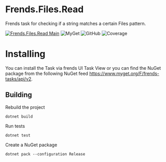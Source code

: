 # Frends.Files.Read
Frends task for checking if a string matches a certain Files pattern.

[![Frends.Files.Read Main](https://github.com/FrendsPlatform/Frends.Files/actions/workflows/Read_build_and_test_on_main.yml/badge.svg)](https://github.com/FrendsPlatform/Frends.Files/actions/workflows/Read_build_and_test_on_main.yml)
![MyGet](https://img.shields.io/myget/frends-tasks/v/Frends.Files.Read?label=NuGet)
 ![GitHub](https://img.shields.io/github/license/FrendsPlatform/Frends.Files?label=License)
 ![Coverage](https://app-github-custom-badges.azurewebsites.net/Badge?key=FrendsPlatform/Frends.Files|Frends.Files.Read|main)

# Installing

You can install the Task via frends UI Task View or you can find the NuGet package from the following NuGet feed https://www.myget.org/F/frends-tasks/api/v2.

## Building


Rebuild the project

`dotnet build`

Run tests

`dotnet test`


Create a NuGet package

`dotnet pack --configuration Release`